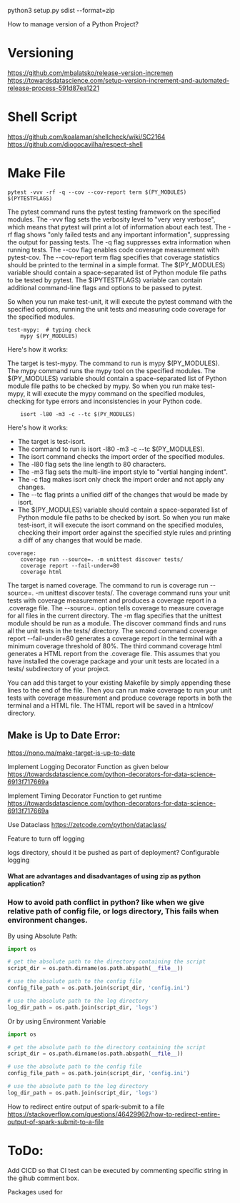 python3 setup.py sdist --format=zip



How to manage version of a Python Project?
# Versioning
https://github.com/mbalatsko/release-version-incremen
https://towardsdatascience.com/setup-version-increment-and-automated-release-process-591d87ea1221

# Shell Script
https://github.com/koalaman/shellcheck/wiki/SC2164
https://github.com/diogocavilha/respect-shell


# Make File

```pytest -vvv -rf -q --cov --cov-report term $(PY_MODULES) $(PYTESTFLAGS)```

The pytest command runs the pytest testing framework on the specified modules.
The -vvv flag sets the verbosity level to "very very verbose", which means that pytest will print a lot of information about each test.
The -rf flag shows "only failed tests and any important information", suppressing the output for passing tests.
The -q flag suppresses extra information when running tests.
The --cov flag enables code coverage measurement with pytest-cov.
The --cov-report term flag specifies that coverage statistics should be printed to the terminal in a simple format.
The $(PY_MODULES) variable should contain a space-separated list of Python module file paths to be tested by pytest.
The $(PYTESTFLAGS) variable can contain additional command-line flags and options to be passed to pytest.

So when you run make test-unit, it will execute the pytest command with the specified options, running the unit tests and measuring code coverage for the specified modules.


```
test-mypy:  # typing check
	mypy $(PY_MODULES)
```
Here's how it works:

The target is test-mypy.
The command to run is mypy $(PY_MODULES).
The mypy command runs the mypy tool on the specified modules.
The $(PY_MODULES) variable should contain a space-separated list of Python module file paths to be checked by mypy.
So when you run make test-mypy, it will execute the mypy command on the specified modules, checking for type errors and inconsistencies in your Python code.


```test-isort:
	isort -l80 -m3 -c --tc $(PY_MODULES)
```

Here's how it works:

- The target is test-isort.
- The command to run is isort -l80 -m3 -c --tc $(PY_MODULES).
- The isort command checks the import order of the specified modules.
- The -l80 flag sets the line length to 80 characters.
- The -m3 flag sets the multi-line import style to "vertial hanging indent".
- The -c flag makes isort only check the import order and not apply any changes.
- The --tc flag prints a unified diff of the changes that would be made by isort.
- The $(PY_MODULES) variable should contain a space-separated list of Python module file paths to be checked by isort.
So when you run make test-isort, it will execute the isort command on the specified modules, checking their import order against the specified style rules and printing a diff of any changes that would be made.



```
coverage:
	coverage run --source=. -m unittest discover tests/
	coverage report --fail-under=80
	coverage html

```
The target is named coverage.
The command to run is coverage run --source=. -m unittest discover tests/.
The coverage command runs your unit tests with coverage measurement and produces a coverage report in a .coverage file.
The --source=. option tells coverage to measure coverage for all files in the current directory.
The -m flag specifies that the unittest module should be run as a module.
The discover command finds and runs all the unit tests in the tests/ directory.
The second command coverage report --fail-under=80 generates a coverage report in the terminal with a minimum coverage threshold of 80%.
The third command coverage html generates a HTML report from the .coverage file.
This assumes that you have installed the coverage package and your unit tests are located in a tests/ subdirectory of your project.

You can add this target to your existing Makefile by simply appending these lines to the end of the file. Then you can run make coverage to run your unit tests with coverage measurement and produce coverage reports in both the terminal and a HTML file. The HTML report will be saved in a htmlcov/ directory.


## Make is Up to Date Error:
https://nono.ma/make-target-is-up-to-date





Implement Logging Decorator Function as given below
https://towardsdatascience.com/python-decorators-for-data-science-6913f717669a


Implement Timing Decorator Function to get runtime 
https://towardsdatascience.com/python-decorators-for-data-science-6913f717669a

Use Dataclass 
https://zetcode.com/python/dataclass/

Feature to turn off logging


logs directory, should it be pushed as part of deployment?
Configurable logging


#### What are advantages and disadvantages of using zip as python application?


### How to avoid path conflict in python? like when we give relative path of config file, or logs directory, This fails when environment changes. 

By using Absolute Path:
```python
import os

# get the absolute path to the directory containing the script
script_dir = os.path.dirname(os.path.abspath(__file__))

# use the absolute path to the config file
config_file_path = os.path.join(script_dir, 'config.ini')

# use the absolute path to the log directory
log_dir_path = os.path.join(script_dir, 'logs')

```

Or by using Environment Variable

```python
import os

# get the absolute path to the directory containing the script
script_dir = os.path.dirname(os.path.abspath(__file__))

# use the absolute path to the config file
config_file_path = os.path.join(script_dir, 'config.ini')

# use the absolute path to the log directory
log_dir_path = os.path.join(script_dir, 'logs')

```


How to redirect entire output of spark-submit to a file
https://stackoverflow.com/questions/46429962/how-to-redirect-entire-output-of-spark-submit-to-a-file



# ToDo:
Add CICD so that CI test can be executed by commenting specific string in the gihub comment box.

Packages used for 